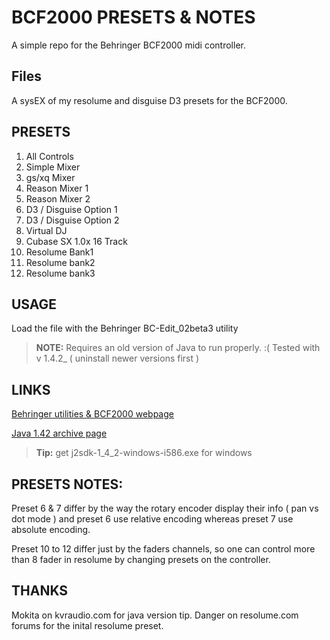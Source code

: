 
# BCF2000 PRESETS & NOTES

A simple repo for the Behringer BCF2000 midi controller.


## Files

A sysEX of my resolume and disguise D3 presets for the BCF2000. 

## PRESETS
1. All Controls
2. Simple Mixer
3. gs/xq Mixer
4. Reason Mixer 1
5. Reason Mixer 2
6. D3 / Disguise Option 1
7. D3 / Disguise Option 2
8. Virtual DJ
9. Cubase SX 1.0x 16 Track
10. Resolume Bank1   
11. Resolume bank2
12. Resolume bank3

## USAGE

Load the file with the Behringer  BC-Edit_02beta3 utility
> **NOTE:** Requires an old version of Java to run properly. :(
> Tested with v 1.4.2_ ( uninstall newer versions first )

## LINKS

[Behringer utilities & BCF2000 webpage](https://www.behringer.com/behringer/product?modelCode=P0246#)

[Java 1.42 archive page](https://www.oracle.com/java/technologies/java-archive-javase-v14-downloads.html)
> **Tip:** get j2sdk-1_4_2-windows-i586.exe for windows

## PRESETS NOTES:
Preset 6 & 7 differ by the way the rotary encoder display their info ( pan vs dot mode ) and preset 6 use relative encoding whereas preset 7 use absolute encoding.

Preset 10 to 12 differ just by the faders channels, so one can control more than 8 fader in resolume by changing presets on the controller.


## THANKS
Mokita on kvraudio.com for java version tip.
Danger on resolume.com forums for the inital resolume preset.
